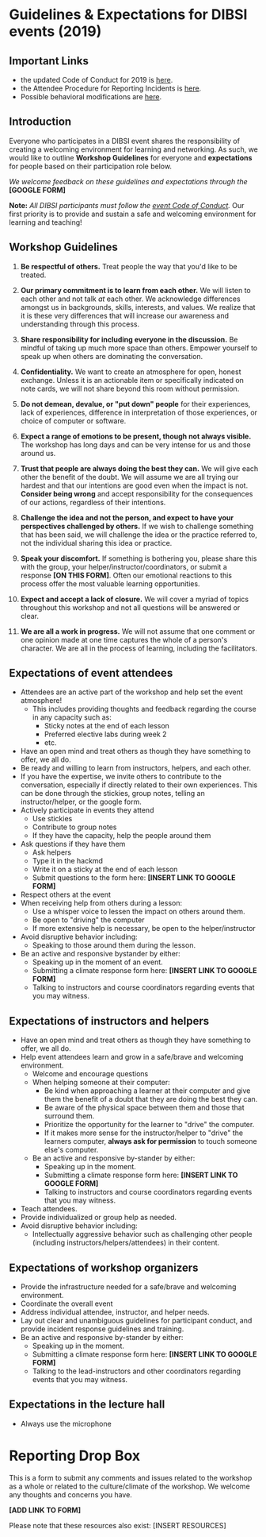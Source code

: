 # Guidelines & Expectations for DIBSI events (2019)


## Important Links
* the updated Code of Conduct for 2019 is [here](coc.html).
* the Attendee Procedure for Reporting Incidents is [here](incident-reporting-procedure.html).
* Possible behavioral modifications are [here](behavioral-modifications.html).


## Introduction
Everyone who participates in a DIBSI event shares the responsibility of creating a welcoming environment for learning and networking. As such, we would like to outline **Workshop Guidelines** for everyone and **expectations** for people based on their participation role below. 

*We welcome feedback on these guidelines and expectations through the* **[GOOGLE FORM]**

**Note:** *All DIBSI participants must follow the [event Code of Conduct](coc.html).* Our first priority is to provide and sustain a safe and welcoming environment for learning and teaching!  

## Workshop Guidelines 

1. **Be respectful of others.** Treat people the way that you'd like to be treated.

2. **Our primary commitment is to learn from each other.** We will listen to each other and not talk *at* each other. We acknowledge differences amongst us in backgrounds, skills, interests, and values. We realize that it is these very differences that will increase our awareness and understanding through this process.

3. **Share responsibility for including everyone in the discussion.** Be mindful of taking up much more space than others. Empower yourself to speak up when others are dominating the conversation.

4. **Confidentiality.** We want to create an atmosphere for open, honest exchange. Unless it is an actionable item or specifically indicated on note cards, we will not share beyond this room without permission.
 		
5. **Do not demean, devalue, or "put down" people** for their experiences, lack of experiences, difference in interpretation of those experiences, or choice of computer or software.

6. **Expect a range of emotions to be present, though not always visible.** The workshop has long days and can be very intense for us and those around us.
	
7. **Trust that people are always doing the best they can.** We will give each other the benefit of the doubt. We will assume we are all trying our hardest and that our intentions are good even when the impact is not. **Consider being wrong** and accept responsibility for the consequences of our actions, regardless of their intentions. 
				 							
8. **Challenge the idea and not the person, and expect to have your perspectives challenged by others.** If we wish to challenge something that has been said, we will challenge the idea or the practice referred to, not the individual sharing this idea or practice. 
	
9. **Speak your discomfort.** If something is bothering you, please share this with the group, your helper/instructor/coordinators, or submit a response **[ON THIS FORM]**. Often our emotional reactions to this process offer the most valuable learning opportunities.

10. **Expect and accept a lack of closure.** We will cover a myriad of topics throughout this workshop and not all questions will be answered or clear. 

11. **We are all a work in progress.** We will not assume that one comment or one opinion made at one time captures the whole of a person's character. We are all in the process of learning, including the facilitators.


## Expectations of event attendees  
* Attendees are an active part of the workshop and help set the event atmosphere!
    * This includes providing thoughts and feedback regarding the course in any capacity such as:
        * Sticky notes at the end of each lesson
        * Preferred elective labs during week 2
        * etc.
* Have an open mind and treat others as though they have something to offer, we all do.  
* Be ready and willing to learn from instructors, helpers, and each other.
* If you have the expertise, we invite others to contribute to the conversation, especially if directly related to their own experiences. This can be done through the stickies, group notes, telling an instructor/helper, or the google form.
* Actively participate in events they attend  
    * Use stickies
    * Contribute to group notes
    * If they have the capacity, help the people around them  
* Ask questions if they have them  
    * Ask helpers
    * Type it in the hackmd
    * Write it on a sticky at the end of each lesson
    * Submit questions to the form here: **[INSERT LINK TO GOOGLE FORM]**
* Respect others at the event
* When receiving help from others during a lesson:  
    * Use a whisper voice to lessen the impact on others around them. 
    * Be open to "driving" the computer 
    * If more extensive help is necessary, be open to the helper/instructor  
* Avoid disruptive behavior including:
    * Speaking to those around them during the lesson.
* Be an active and responsive bystander by either:  
   * Speaking up in the moment of an event.
   * Submitting a climate response form here: **[INSERT LINK TO GOOGLE FORM]**
   * Talking to instructors and course coordinators regarding events that you may witness.
  
  
## Expectations of instructors and helpers    
* Have an open mind and treat others as though they have something to offer, we all do.
* Help event attendees learn and grow in a safe/brave and welcoming environment.   
    * Welcome and encourage questions   
    * When helping someone at their computer:  
        * Be kind when approaching a learner at their computer and give them the benefit of a doubt that they are doing the best they can. 
        * Be aware of the physical space between them and those that surround them.
        * Prioritize the opportunity for the learner to "drive" the computer. 
        * If it makes more sense for the instructor/helper to "drive" the learners computer, **always ask for permission** to touch someone else's computer.   
    * Be an active and responsive by-stander by either:  
        * Speaking up in the moment.
        * Submitting a climate response form here: **[INSERT LINK TO GOOGLE FORM]**
        * Talking to instructors and course coordinators regarding events that you may witness.
* Teach attendees.
* Provide individualized or group help as needed.
* Avoid disruptive behavior including:
    * Intellectually aggressive behavior such as challenging other people (including instructors/helpers/attendees) in their content.


## Expectations of workshop organizers  
* Provide the infrastructure needed for a safe/brave and welcoming environment.  
* Coordinate the overall event  
* Address individual attendee, instructor, and helper needs.  
* Lay out clear and unambiguous guidelines for participant conduct, and provide incident response guidelines and training.
* Be an active and responsive by-stander by either:  
    * Speaking up in the moment.
    * Submitting a climate response form here: **[INSERT LINK TO GOOGLE FORM]**
    * Talking to the lead-instructors and other coordinators regarding events that you may witness.


## Expectations in the lecture hall
- Always use the microphone 


# Reporting Drop Box
This is a form to submit any comments and issues related to the workshop as a whole or related to the culture/climate of the workshop. We welcome any thoughts and concerns you have. 

**[ADD LINK TO FORM]**

Please note that these resources also exist: 
    [INSERT RESOURCES]

<!--
*note - the following needs to be edited for our workshop needs*


**Potential Form Questions:**
1. What do you want to report? Please describe the situation.  
2. Do you want this report to be anonymous? (Yes/No) 
3. **Position of reporter:** Please select your position in the Department (if you do not want to answer this, please select "Choose not to answer").
    - Faculty
    - Staff
    - graduate student
    - postdoc
    - choose not to answer
    - Other:____ 
5. How would you like the situation resolved? 
    - I do not seek a resolution; I just want a formal record that the incident occurred--If you choose this option your report will go to the Chair and the Diversity Committee. 
    - I want some action taken to help resolve this situation--at this time all the reported cases requiring further action will go to the Chair who will take appropriate steps to help resolve the conflict.
7. **Summary of Report:** Can a summary of your report be shared anonymously (i.e., without identifying the people involved) with the department on the next biannual diversity and social justice report, as a means of educating the department about diversity issues and concerns within EEB? (Yes/No)

-->
